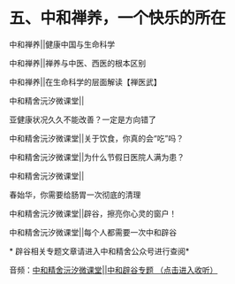 # 五、中和禅养，一个快乐的所在

中和禅养\|\|健康中国与生命科学

中和禅养\|\|禅养与中医、西医的根本区别

中和禅养\|\|在生命科学的层面解读【禅医武】

中和精舍沅汐微课堂\|\|

亚健康状况久久不能改善？一定是方向错了

中和精舍沅汐微课堂\|\|关于饮食，你真的会“吃”吗？

中和精舍沅汐微课堂\|\|为什么节假日医院人满为患？

中和精舍沅汐微课堂\|\|

春始华，你需要给肠胃一次彻底的清理

中和精舍沅汐微课堂\|\|辟谷，擦亮你心灵的窗户！

中和精舍沅汐微课堂\|\|每个人都需要一次中和辟谷

\* 辟谷相关专题文章请进入中和精舍公众号进行查阅\*

音频：[中和精舍沅汐微课堂\|\|中和辟谷专题 （点击进入收听）](https://www.ximalaya.com/renwen/11789749/)

